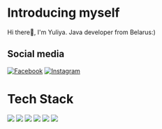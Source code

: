 # Introducing myself
Hi there👋, I'm Yuliya. Java developer from Belarus:)

## Social media
[![Facebook](https://img.shields.io/badge/Facebook-%231877F2.svg?logo=Facebook&logoColor=white)](https://www.facebook.com/profile.php?id=100014076465735) [![Instagram](https://img.shields.io/badge/Instagram-red.svg?logo=Instagram&logoColor=white)](https://instagram.com/grrrlkas?igshid=YmMyMTA2M2Y=)

# Tech Stack
<img src="https://img.shields.io/badge/Java-plum?style=for-the-badge&logo=Java&logoColor=ЦВЕТ ЛОГОТИПА"/> <img src="https://img.shields.io/badge/Spring-sandybrown?style=for-the-badge&logo=Spring&logoColor=black"/> <img src="https://img.shields.io/badge/Spring Boot-goldenrod?style=for-the-badge&logo=Spring Boot&logoColor=black"/> <img src="https://img.shields.io/badge/Spring Security-peru?style=for-the-badge&logo=Spring Security&logoColor=black"/> <img src="https://img.shields.io/badge/Hibernate-chocolate?style=for-the-badge&logo=Hibernate&logoColor=black"/> <img src="https://img.shields.io/badge/SQL-brown?style=for-the-badge&logo=SQL=black"/> 





 






